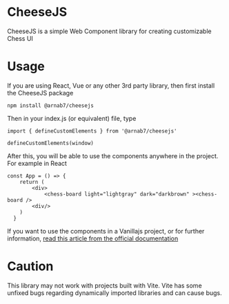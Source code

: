 # CheeseJS

CheeseJS is a simple Web Component library for creating customizable Chess UI

# Usage

If you are using React, Vue or any other 3rd party library, then first install the CheeseJS package

    npm install @arnab7/cheesejs

Then in your index.js (or equivalent) file, type

    import { defineCustomElements } from '@arnab7/cheesejs'
    
    defineCustomElements(window)

After this, you will be able to use the components anywhere in the project. For example in React

    const App = () => {
        return (
            <div>
                <chess-board light="lightgray" dark="darkbrown" ><chess-board />
            <div/>
        )
      }

If you want to use the components in a Vanillajs project, or for further information, [read this article from the official documentation](https://stenciljs.com/docs/distribution)

# Caution

This library may not work with projects built with Vite. Vite has some unfixed bugs regarding dynamically imported libraries and can cause bugs. 
